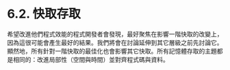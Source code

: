# 6.2. 快取存取

希望改進他們程式效能的程式開發者會發現，最好聚焦在影響一階快取的改變上，因為這很可能會產生最好的結果。我們將會在討論延伸到其它層級之前先討論它。顯然地，所有針對一階快取的最佳化也會影響其它快取。所有記憶體存取的主題都是相同的：改進局部性（空間與時間）並對齊程式碼與資料。

